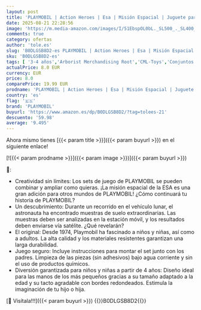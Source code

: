 ```yaml
---
layout: post
title: 'PLAYMOBIL | Action Heroes | Esa | Misión Espacial | Juguete para niños y niñas a Partir de 4 años | 71734'
date: 2025-08-21 22:28:56
image: 'https://m.media-amazon.com/images/I/51EbspOL0bL._SL500_._SL400_.jpg'
comments: true
category: ofertas
author: 'tole.es'
slug: 'B0DLGSB8D2-es PLAYMOBIL | Action Heroes | Esa | Misión Espacial |...'
sku: 'B0DLGSB8D2-es'
tags: [ '3-4 años','Arborist Merchandising Root','CML-Toys','Conjuntos de figuras de juguete','Juguetes','Juguetes y juegos','Muñecos y figuras','Self Service','Special Features Stores','Top brands in Toys','Toys & Figures','Toys All','b6d17eda-2c26-45ed-a098-453a9f96e839_0','b6d17eda-2c26-45ed-a098-453a9f96e839_1101','b6d17eda-2c26-45ed-a098-453a9f96e839_1801','b6d17eda-2c26-45ed-a098-453a9f96e839_6301','playmobil','🇪🇸', ]
actualPrice: 8.0 EUR
currency: EUR
price: 8.0
comparePrice: 19.99 EUR
prodname: 'PLAYMOBIL | Action Heroes | Esa | Misión Espacial | Juguete para niños y niñas a Partir de 4 años | 71734'
country: 'es'
flag: '🇪🇸'
brand: 'PLAYMOBIL'
buyurl: 'https://www.amazon.es/dp/B0DLGSB8D2/?tag=tolees-21'
descuento: '59.98'
average: '9.495'
---
```


Ahora mismo tienes [{{< param title >}}]({{< param buyurl >}}) en el siguiente enlace!

[![{{< param prodname >}}]({{< param image >}})]({{< param buyurl >}})

🔎:

- Creatividad sin límites: Los sets de juego de PLAYMOBIL se pueden combinar y ampliar como quieras. ¡La misión espacial de la ESA es una gran adición para otros mundos de PLAYMOBIL! ¿Cómo continuará tu historia de PLAYMOBIL?
- Un descubrimiento: Durante un recorrido en el vehículo lunar, el astronauta ha encontrado muestras de suelo extraordinarias. Las muestras deben ser analizadas en la estación móvil, y los resultados deben enviarse vía satélite. ¿Qué revelarán?
- El original: Desde 1974, Playmobil ha fascinado a niños y niñas, así como a adultos. La alta calidad y los materiales resistentes garantizan una larga durabilidad.
- Juego seguro: Incluye instrucciones para montar el set junto con los padres. Limpieza de las piezas (sin adhesivos) bajo agua corriente y sin el uso de productos químicos.
- Diversión garantizada para niños y niñas a partir de 4 años: Diseño ideal para las manos de los más pequeños gracias a su tamaño adaptado a la edad y su tacto agradable con bordes redondeados. Estimula la imaginación de tu hijo o hija.

[🛒 Visítala!!!]({{< param buyurl >}})
{{<world>}}B0DLGSB8D2{{</world>}}
